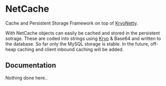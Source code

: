 # NetCache
Cache and Persistent Storage Framework on top of [KryoNetty](https://github.com/Koboo/kryonetty). 

With NetCache objects can easily be cached and stored in the persistent sotrage. These are coded into strings using [Kryo](https://github.com/EsotericSoftware/kryo) & Base64 and written to the database. So far only the MySQL storage is stable. In the future, off-heap caching and client inbound caching will be added.


## Documentation

Nothing done here..
